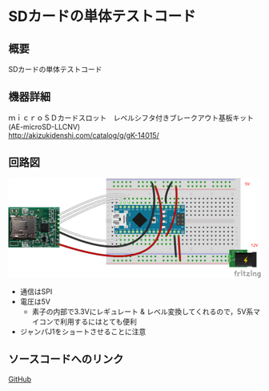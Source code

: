 # SDカードの単体テストコード
## 概要
SDカードの単体テストコード


## 機器詳細
ｍｉｃｒｏＳＤカードスロット　レベルシフタ付きブレークアウト基板キット (AE-microSD-LLCNV)  
http://akizukidenshi.com/catalog/g/gK-14015/


## 回路図
![](../../Schematic/PNG/SD.png)

+ 通信はSPI
+ 電圧は5V
	- 素子の内部で3.3Vにレギュレート & レベル変換してくれるので，5V系マイコンで利用するにはとても便利
+ ジャンパJ1をショートさせることに注意

## ソースコードへのリンク
[GitHub](https://github.com/meltingrabbit/CanSatForHighSchoolStudents/tree/master/Arduino/Test_SD)

